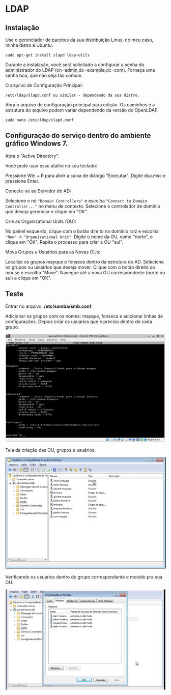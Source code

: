 # LDAP

## Instalação

Use o gerenciador de pacotes da sua distribuição Linux, no meu caso, minha distro é Ubuntu.

```
sudo apt-get install slapd ldap-utils
```
Durante a instalação, você será solicitado a configurar a senha do administrador do LDAP (cn=admin,dc=example,dc=com). Forneça uma senha boa, que não seja tão comum.


O arquivo de Configuração Principal: 
```
/etc/ldap/slapd.conf ou similar - dependendo da sua distro.
```

Abra o arquivo de configuração principal para edição. Os caminhos e a estrutura do arquivo podem variar dependendo da versão do OpenLDAP.

```
sudo nano /etc/ldap/slapd.conf
```




## Configuração do serviço dentro do ambiente gráfico Windows 7.

Abra o "Active Directory":

Você pode usar esse atalho no seu teclado:

Pressione Win + R para abrir a caixa de diálogo "Executar".
Digite dsa.msc e pressione Enter.

Conecte-se ao Servidor do AD:

Selecione o nó ```"Domain Controllers"``` e escolha ```"Connect to Domain Controller..."``` no menu de contexto.
Selecione o controlador de domínio que deseja gerenciar e clique em "OK".

Crie as Organizational Units (OU):

No painel esquerdo, clique com o botão direito no domínio raiz e escolha ```"New"``` -> ```"Organizational Unit"```.
Digite o nome da OU, como "norte", e clique em "OK".
Repita o processo para criar a OU "sul".

Mova Grupos e Usuários para as Novas OUs:

Localize os grupos mayque e fonseca dentro da estrutura do AD.
Selecione os grupos ou usuários que deseja mover.
Clique com o botão direito do mouse e escolha "Move".
Navegue até a nova OU correspondente (norte ou sul) e clique em "OK".

## Teste

Entrar no arquivo: **/etc/samba/smb.conf**

Adicionar os grupos com os nomes: mayque, fonseca e adicionar linhas de configurações. Depois criar os usuários que é preciso dentro de cada grupo.

![Alt text](image.png)

Tela da criação das OU, grupos e usuários.

![Alt text](image-1.png)

Verificando os usuários dentro do grupo correspondente e movido pra sua OU.

![Alt text](image-2.png)



